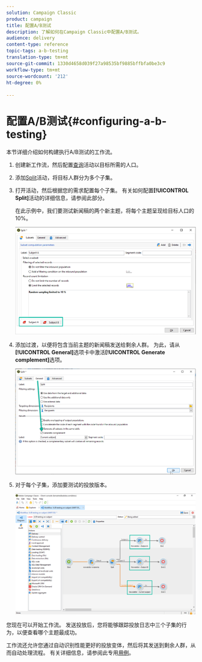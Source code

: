 ```yaml
---
solution: Campaign Classic
product: campaign
title: 配置A/B测试
description: 了解如何在Campaign Classic中配置A/B测试。
audience: delivery
content-type: reference
topic-tags: a-b-testing
translation-type: tm+mt
source-git-commit: 1330d4658d039f27a98535bf9885bffbfa0be3c9
workflow-type: tm+mt
source-wordcount: '212'
ht-degree: 0%

---
```



# 配置A/B测试{#configuring-a-b-testing}

本节详细介绍如何构建执行A/B测试的工作流。

1. 创建新工作流，然后配置[查询](../../workflow/using/query.md)活动以目标所需的人口。

1. 添加[Split](../../workflow/using/split.md)活动，将目标人群分为多个子集。

1. 打开活动，然后根据您的需求配置每个子集。 有关如何配置&#x200B;**[!UICONTROL Split]**&#x200B;活动的详细信息，请参阅此部分。

   在此示例中，我们要测试新闻稿的两个新主题，将每个主题呈现给目标人口的10%。

   ![](assets/ab-testing-split.png)

1. 添加过渡，以便将包含当前主题的新闻稿发送给剩余人群。 为此，请从&#x200B;**[!UICONTROL General]**&#x200B;选项卡中激活&#x200B;**[!UICONTROL Generate complement]**&#x200B;选项。

   ![](assets/ab-testing-complement.png)

1. 对于每个子集，添加要测试的投放版本。

   ![](assets/ab-testing-delivery.png)

您现在可以开始工作流。 发送投放后，您将能够跟踪投放日志中三个子集的行为，以便查看哪个主题最成功。

工作流还允许您通过自动识别性能更好的投放变体，然后将其发送到剩余人群，从而自动处理流程。 有关详细信息，请参阅此专用[用例](../../delivery/using/a-b-testing-use-case.md)。
